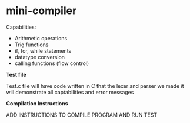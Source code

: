 # mini-compiler
Capabilities:
 - Arithmetic operations
 - Trig functions
 - if, for, while statements
 - datatype conversion
 - calling functions (flow control)


**Test file**

Test.c file will have code written in C that the lexer and parser we made
it will demonstrate all captabilities and error messages

**Compilation Instructions**

ADD INSTRUCTIONS TO COMPILE PROGRAM AND RUN TEST
